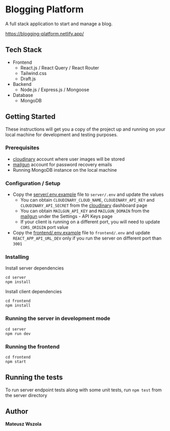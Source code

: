 # Blogging Platform

A full stack application to start and manage a blog.

https://blogging-platform.netlify.app/

## Tech Stack

- Frontend
  - React.js / React Query / React Router
  - Tailwind.css
  - Draft.js
- Backend
  - Node.js / Express.js / Mongoose
- Database
  - MongoDB

## Getting Started

These instructions will get you a copy of the project up and running on your local machine for development and testing purposes.

### Prerequisites

- [cloudinary](https://cloudinary.com/) account where user images will be stored
- [mailgun](https://www.mailgun.com/) account for password recovery emails
- Running MongoDB instance on the local machine

### Configuration / Setup

- Copy the [server/.env.example](server/.env.example) file to `server/.env` and update the values
  - You can obtain `CLOUDINARY_CLOUD_NAME`, `CLOUDINARY_API_KEY` and `CLOUDINARY_API_SECRET` from the [cloudinary](https://cloudinary.com/) dashboard page
  - You can obtain `MAILGUN_API_KEY` and `MAILGUN_DOMAIN` from the [mailgun](https://www.mailgun.com/) under the Settings - API Keys page
  - If your client is running on a different port, you will need to update `CORS_ORIGIN` port value
- Copy the [frontend/.env.example](frontend/.env.example) file to `frontend/.env` and update `REACT_APP_API_URL_DEV` only if you run the server on different port than `3001`

### Installing

Install server dependencies

```
cd server
npm install
```

Install client dependencies

```
cd frontend
npm install
```

### Running the server in development mode

```
cd server
npm run dev
```

### Running the frontend

```
cd frontend
npm start
```

## Running the tests

To run server endpoint tests along with some unit tests, run `npm test` from the server directory

## Author

**Mateusz Wszola**
